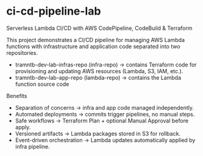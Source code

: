 # ci-cd-pipeline-lab
Serverless Lambda CI/CD with AWS CodePipeline, CodeBuild & Terraform

This project demonstrates a CI/CD pipeline for managing AWS Lambda functions with infrastructure and application code separated into two repositories.

- tramntb-dev-lab-infras-repo (infra-repo) → contains Terraform code for provisioning and updating AWS resources (Lambda, S3, IAM, etc.).
- tramntb-dev-lab-app-repo (lambda-repo) → contains the Lambda function source code

Benefits
- Separation of concerns → infra and app code managed independently.
- Automated deployments → commits trigger pipelines, no manual steps.
- Safe workflows → Terraform Plan + optional Manual Approval before apply.
- Versioned artifacts → Lambda packages stored in S3 for rollback.
- Event-driven orchestration → Lambda updates automatically applied by infra pipeline.

